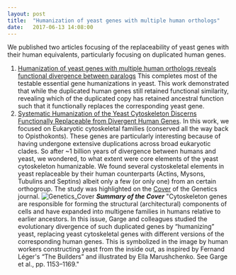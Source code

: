 ```yaml
---
layout: post
title:  "Humanization of yeast genes with multiple human orthologs"
date:   2017-06-13 14:08:00
---
```

We published two articles focusing of the replaceability of yeast genes with their human equivalents, particularly focusing on duplicated human genes. 
1. [Humanization of yeast genes with multiple human orthologs reveals functional divergence between paralogs](https://journals.plos.org/plosbiology/article?id=10.1371/journal.pbio.3000627) This completes most of the testable essential gene humanizations in yeast. This work demonstrated that while the duplicated human genes still retained functional similarity, revealing which of the duplicated copy has retained ancestral function such that it functionally replaces the corresponding yeast gene.
2. [Systematic Humanization of the Yeast Cytoskeleton Discerns Functionally Replaceable from Divergent Human Genes](https://www.genetics.org/content/215/4/1153?iss=4). In this work, we focused on Eukaryotic cytoskeletal families (conserved all the way back to Opisthokonts). These genes are particularly interesting because of having undergone extensive duplications across broad eukaryotic clades. So after ~1 billion years of divergence between humans and yeast, we wondered, to what extent were core elements of the yeast cytoskeleton humanizable. We found several cystoskeletal elements in yeast replaceable by their human counterparts (Actins, Mysons, Tubulins and Septins) albeit only a few (or only one) from an certain orthogroup. The study was highlighted on the [Cover](https://www.genetics.org/content/215/4.cover-expansion) of the Genetics journal. 
![Genetics_Cover](https://user-images.githubusercontent.com/28112083/89579342-9aafc980-d801-11ea-90b9-0b7b59e319c2.jpg)
**_Summary of the Cover_** 
"Cytoskeleton genes are responsible for forming the structural (architectural) components of cells and have expanded into multigene families in humans relative to earlier ancestors. In this issue, Garge and colleagues studied the evolutionary divergence of such duplicated genes by “humanizing” yeast, replacing yeast cytoskeletal genes with different versions of the corresponding human genes. This is symbolized in the image by human workers constructing yeast from the inside out, as inspired by Fernand Léger's “The Builders” and illustrated by Ella Marushchenko. See Garge et al., pp. 1153–1169."

